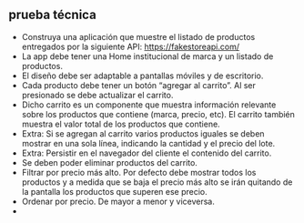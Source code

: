 ## prueba técnica

- Construya una aplicación que muestre el listado de productos entregados por la siguiente API: https://fakestoreapi.com/
- La app debe tener una Home institucional de marca y un listado de productos.
- El diseño debe ser adaptable a pantallas móviles y de escritorio.
- Cada producto debe tener un botón “agregar al carrito”. Al ser presionado se debe actualizar el carrito.
- Dicho carrito es un componente que muestra información relevante sobre los productos que contiene (marca, precio, etc). El carrito también muestra el valor total de los productos que contiene.
- Extra: Si se agregan al carrito varios productos iguales se deben mostrar en una sola línea, indicando la cantidad y el precio del lote.
- Extra: Persistir en el navegador del cliente el contenido del carrito.
- Se deben poder eliminar productos del carrito.
- Filtrar por precio más alto. Por defecto debe mostrar todos los productos y a medida que se baja el precio más alto se irán quitando de la pantalla los productos que superen ese precio.
- Ordenar por precio. De mayor a menor y viceversa.
- 
